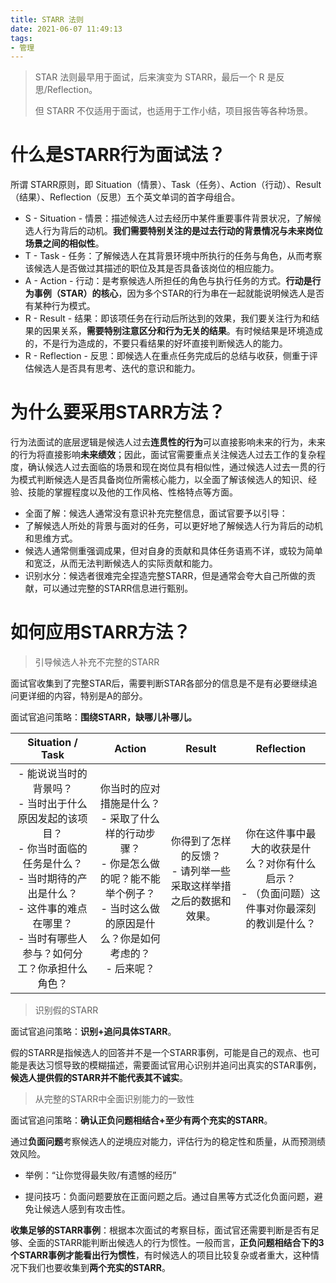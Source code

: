 ```yaml
---
title: STARR 法则
date: 2021-06-07 11:49:13
tags:
- 管理
---
```


> STAR 法则最早用于面试，后来演变为 STARR，最后一个 R 是反思/Reflection。
> 
> 但 STARR 不仅适用于面试，也适用于工作小结，项目报告等各种场景。

# 什么是STARR行为面试法？

所谓 STARR原则，即 Situation（情景）、Task（任务）、Action（行动）、Result（结果）、Reflection（反思）五个英文单词的首字母组合。

- S - Situation - 情景：描述候选人过去经历中某件重要事件背景状况，了解候选人行为背后的动机。**我们需要特别关注的是过去行动的背景情况与未来岗位场景之间的相似性**。
- T - Task - 任务：了解候选人在其背景环境中所执行的任务与角色，从而考察该候选人是否做过其描述的职位及其是否具备该岗位的相应能力。
- A - Action - 行动：是考察候选人所担任的角色与执行任务的方式。**行动是行为事例（STAR）的核心**，因为多个STAR的行为串在一起就能说明候选人是否有某种行为模式。
- R - Result - 结果：即该项任务在行动后所达到的效果，我们要关注行为和结果的因果关系，**需要特别注意区分和行为无关的结果**。有时候结果是环境造成的，不是行为造成的，不要只看结果的好坏直接判断候选人的能力。
- R - Reflection - 反思：即候选人在重点任务完成后的总结与收获，侧重于评估候选人是否具有思考、迭代的意识和能力。

# 为什么要采用STARR方法？

行为法面试的底层逻辑是候选人过去**连贯性的行为**可以直接影响未来的行为，未来的行为将直接影响**未来绩效**；因此，面试官需要重点关注候选人过去工作的复杂程度，确认候选人过去面临的场景和现在岗位具有相似性，通过候选人过去一贯的行为模式判断候选人是否具备岗位所需核心能力，以全面了解该候选人的知识、经验、技能的掌握程度以及他的工作风格、性格特点等方面。

- 全面了解：候选人通常没有意识补充完整信息，面试官要予以引导：
 - 了解候选人所处的背景与面对的任务，可以更好地了解候选人行为背后的动机和思维方式。
 - 候选人通常侧重强调成果，但对自身的贡献和具体任务语焉不详，或较为简单和宽泛，从而无法判断候选人的实际贡献和能力。
- 识别水分：候选者很难完全捏造完整STARR，但是通常会夸大自己所做的贡献，可以通过完整的STARR信息进行甄别。

# 如何应用STARR方法？

> 引导候选人补充不完整的STARR

面试官收集到了完整STAR后，需要判断STAR各部分的信息是不是有必要继续追问更详细的内容，特别是A的部分。

面试官追问策略：**围绕STARR，缺哪儿补哪儿。**

|Situation / Task|Action|Result|Reflection|
|:--:|:--:|:--:|:--:|
| - 能说说当时的背景吗？<br> - 当时出于什么原因发起的该项目？<br> - 你当时面临的任务是什么？<br> - 当时期待的产出是什么？<br> - 这件事的难点在哪里？<br> - 当时有哪些人参与？如何分工？你承担什么角色？|你当时的应对措施是什么？<br> - 采取了什么样的行动步骤？<br> -  你是怎么做的呢？能不能举个例子？<br> -  当时这么做的原因是什么？你是如何考虑的？<br> -  后来呢？|你得到了怎样的反馈？<br> - 请列举一些采取这样举措之后的数据和效果。|你在这件事中最大的收获是什么？对你有什么启示？<br> - （负面问题）这件事对你最深刻的教训是什么？|

> 识别假的STARR

面试官追问策略：**识别+追问具体STARR**。

假的STARR是指候选人的回答并不是一个STARR事例，可能是自己的观点、也可能是表达习惯导致的模糊描述，需要面试官用心识别并追问出真实的STAR事例，**候选人提供假的STARR并不能代表其不诚实**。

> 从完整的STARR中全面识别能力的一致性

面试官追问策略：**确认正负问题相结合+至少有两个充实的STARR**。

通过**负面问题**考察候选人的逆境应对能力，评估行为的稳定性和质量，从而预测绩效风险。

- 举例：“让你觉得最失败/有遗憾的经历”

- 提问技巧：负面问题要放在正面问题之后。通过自黑等方式泛化负面问题，避免让候选人感到有攻击性。

**收集足够的STARR事例**：根据本次面试的考察目标，面试官还需要判断是否有足够、全面的STARR能判断出候选人的行为惯性。一般而言，**正负问题相结合下的3个STARR事例才能看出行为惯性**，有时候选人的项目比较复杂或者重大，这种情况下我们也要收集到**两个充实的STARR**。
